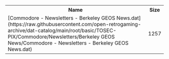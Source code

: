 <table>
<tr><th>Name</th><th>Size</th></tr>
<tr><td>[Commodore - Newsletters - Berkeley GEOS News.dat](https://raw.githubusercontent.com/open-retrogaming-archive/dat-catalog/main/root/basic/TOSEC-PIX/Commodore/Newsletters/Berkeley GEOS News/Commodore - Newsletters - Berkeley GEOS News.dat)</td><td>1257</td></tr>
</table>
